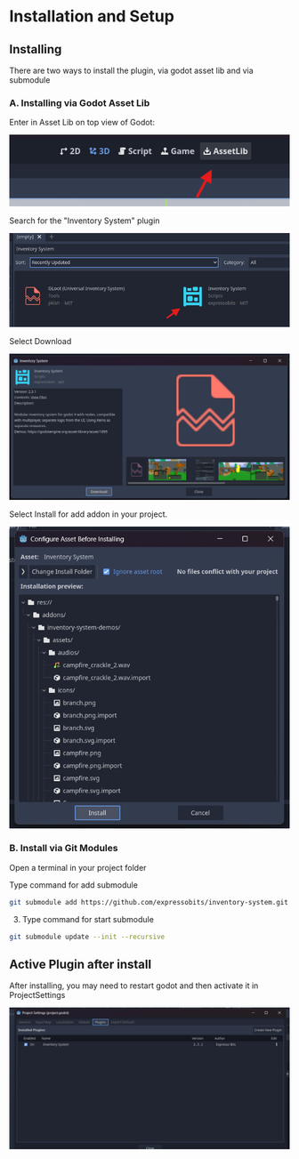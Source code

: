 # Installation and Setup

## Installing

There are two ways to install the plugin, via godot asset lib and via submodule

### A. Installing via Godot Asset Lib

Enter in Asset Lib on top view of Godot:

![image](../assets/images/select_assetlib.png)

Search for the "Inventory System" plugin

![image](../assets/images/select_plugin_in_assetlib.png)

Select Download

![image](../assets/images/download_plugin.png)

Select Install for add addon in your project.

![image](../assets/images/install_plugin.png)

### B. Install via Git Modules
Open a terminal in your project folder

Type command for add submodule

```bash
git submodule add https://github.com/expressobits/inventory-system.git addons/inventory-system
```

3. Type command for start submodule

```bash
git submodule update --init --recursive
```


## Active Plugin after install

After installing, you may need to restart godot and then activate it in ProjectSettings

![active_plugin](../assets/images/active_plugin.png)
